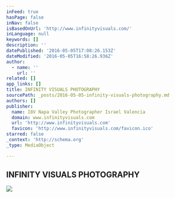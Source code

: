 ```yaml
---
inFeed: true
hasPage: false
inNav: false
isBasedOnUrl: 'http://www.infinityvisuals.com/'
inLanguage: null
keywords: []
description: ''
datePublished: '2016-05-05T17:08:26.153Z'
dateModified: '2016-05-05T16:58:26.936Z'
author:
  - name: ''
    url: ''
related: []
app_links: []
title: INFINITY VISUALS PHOTOGRAPHY
sourcePath: _posts/2016-05-05-infinity-visuals-photography.md
authors: []
publisher:
  name: I8V Napa Valley Photographer Israel Valencia
  domain: www.infinityvisuals.com
  url: 'http://www.infinityvisuals.com'
  favicon: 'http://www.infinityvisuals.com/favicon.ico'
starred: false
_context: 'http://schema.org'
_type: MediaObject

---
```

<article style=""><h1>INFINITY VISUALS PHOTOGRAPHY</h1><img src="https://s3-us-west-2.amazonaws.com/the-grid-img/p/4afad2f070dc78512ac30c2e83f15cce72dfa803.jpg" /></article>